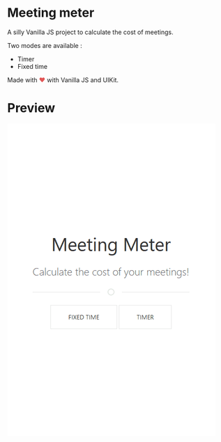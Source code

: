 # Meeting meter

A silly Vanilla JS project to calculate the cost of meetings.  

Two modes are available :
- Timer
- Fixed time

Made with <span style="color: #e25555;">&#9829;</span> with Vanilla JS and UIKit.

# Preview

![Preview](./preview.gif)